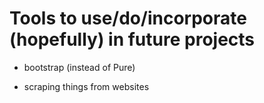 # Tools to use/do/incorporate (hopefully) in future projects

+ bootstrap (instead of Pure)

+ scraping things from websites
